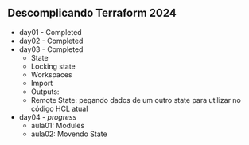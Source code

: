 ## Descomplicando Terraform 2024

- day01 - Completed
- day02 - Completed
- day03 - Completed
    - State
    - Locking state
    - Workspaces
    - Import
    - Outputs:
	- Remote State: pegando dados de um outro state para utilizar no código HCL atual
- day04 - _progress_
    - aula01: Modules
    - aula02: Movendo State
